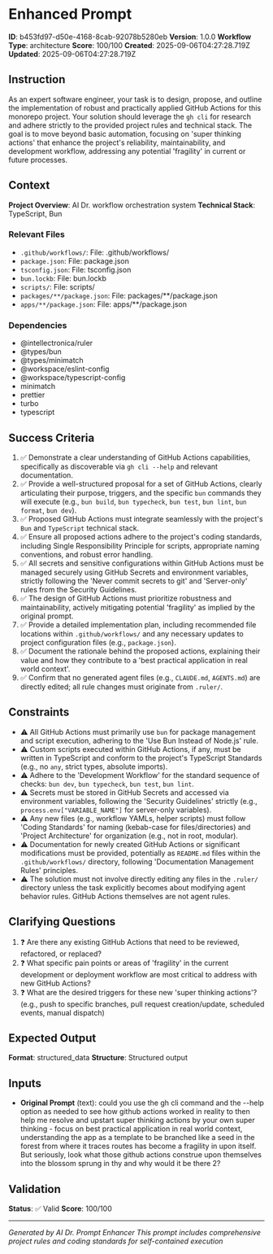 # Enhanced Prompt

**ID**: b453fd97-d50e-4168-8cab-92078b5280eb
**Version**: 1.0.0
**Workflow Type**: architecture
**Score**: 100/100
**Created**: 2025-09-06T04:27:28.719Z
**Updated**: 2025-09-06T04:27:28.719Z

## Instruction

As an expert software engineer, your task is to design, propose, and outline the implementation of robust and practically applied GitHub Actions for this monorepo project. Your solution should leverage the `gh cli` for research and adhere strictly to the provided project rules and technical stack. The goal is to move beyond basic automation, focusing on 'super thinking actions' that enhance the project's reliability, maintainability, and development workflow, addressing any potential 'fragility' in current or future processes.

## Context

**Project Overview**: AI Dr. workflow orchestration system
**Technical Stack**: TypeScript, Bun

### Relevant Files

- `.github/workflows/`: File: .github/workflows/
- `package.json`: File: package.json
- `tsconfig.json`: File: tsconfig.json
- `bun.lockb`: File: bun.lockb
- `scripts/`: File: scripts/
- `packages/**/package.json`: File: packages/\*\*/package.json
- `apps/**/package.json`: File: apps/\*\*/package.json

### Dependencies

- @intellectronica/ruler
- @types/bun
- @types/minimatch
- @workspace/eslint-config
- @workspace/typescript-config
- minimatch
- prettier
- turbo
- typescript

## Success Criteria

1. ✅ Demonstrate a clear understanding of GitHub Actions capabilities, specifically as discoverable via `gh cli --help` and relevant documentation.
2. ✅ Provide a well-structured proposal for a set of GitHub Actions, clearly articulating their purpose, triggers, and the specific `bun` commands they will execute (e.g., `bun build`, `bun typecheck`, `bun test`, `bun lint`, `bun format`, `bun dev`).
3. ✅ Proposed GitHub Actions must integrate seamlessly with the project's `Bun` and `TypeScript` technical stack.
4. ✅ Ensure all proposed actions adhere to the project's coding standards, including Single Responsibility Principle for scripts, appropriate naming conventions, and robust error handling.
5. ✅ All secrets and sensitive configurations within GitHub Actions must be managed securely using GitHub Secrets and environment variables, strictly following the 'Never commit secrets to git' and 'Server-only' rules from the Security Guidelines.
6. ✅ The design of GitHub Actions must prioritize robustness and maintainability, actively mitigating potential 'fragility' as implied by the original prompt.
7. ✅ Provide a detailed implementation plan, including recommended file locations within `.github/workflows/` and any necessary updates to project configuration files (e.g., `package.json`).
8. ✅ Document the rationale behind the proposed actions, explaining their value and how they contribute to a 'best practical application in real world context'.
9. ✅ Confirm that no generated agent files (e.g., `CLAUDE.md`, `AGENTS.md`) are directly edited; all rule changes must originate from `.ruler/`.

## Constraints

- ⚠️ All GitHub Actions must primarily use `bun` for package management and script execution, adhering to the 'Use Bun Instead of Node.js' rule.
- ⚠️ Custom scripts executed within GitHub Actions, if any, must be written in TypeScript and conform to the project's TypeScript Standards (e.g., no `any`, strict types, absolute imports).
- ⚠️ Adhere to the 'Development Workflow' for the standard sequence of checks: `bun dev`, `bun typecheck`, `bun test`, `bun lint`.
- ⚠️ Secrets must be stored in GitHub Secrets and accessed via environment variables, following the 'Security Guidelines' strictly (e.g., `process.env["VARIABLE_NAME"]` for server-only variables).
- ⚠️ Any new files (e.g., workflow YAMLs, helper scripts) must follow 'Coding Standards' for naming (kebab-case for files/directories) and 'Project Architecture' for organization (e.g., not in root, modular).
- ⚠️ Documentation for newly created GitHub Actions or significant modifications must be provided, potentially as `README.md` files within the `.github/workflows/` directory, following 'Documentation Management Rules' principles.
- ⚠️ The solution must not involve directly editing any files in the `.ruler/` directory unless the task explicitly becomes about modifying agent behavior rules. GitHub Actions themselves are not agent rules.

## Clarifying Questions

1. ❓ Are there any existing GitHub Actions that need to be reviewed, refactored, or replaced?
2. ❓ What specific pain points or areas of 'fragility' in the current development or deployment workflow are most critical to address with new GitHub Actions?
3. ❓ What are the desired triggers for these new 'super thinking actions'? (e.g., push to specific branches, pull request creation/update, scheduled events, manual dispatch)

## Expected Output

**Format**: structured_data
**Structure**: Structured output

## Inputs

- **Original Prompt** (text): could you use the gh cli command and the --help option as needed to see how github actions worked in reality to then help me resolve and
  upstart super thinking actions by your own super thinking - focus on best practical application in real world context, understanding the
  app as a template to be branched like a seed in the forest from where it traces routes has become a fragility in upon itself. But seriously, look what those github actions construe upon themselves into the blossom sprung in thy and why would it be there 2?

## Validation

**Status**: ✅ Valid
**Score**: 100/100

---

_Generated by AI Dr. Prompt Enhancer_
_This prompt includes comprehensive project rules and coding standards for self-contained execution_
